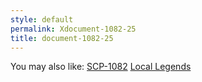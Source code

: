 ```yaml
---
style: default
permalink: Xdocument-1082-25
title: document-1082-25
---
```

You may also like:
[SCP-1082](http://scp-wiki.net/scp-1082)
[Local Legends](http://scp-wiki.net/local-legends)